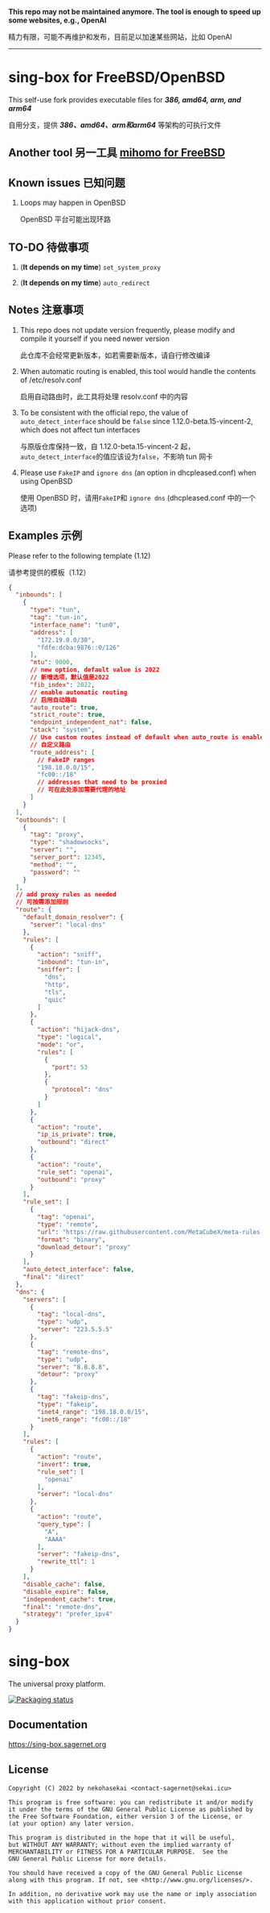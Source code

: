 
**This repo may not be maintained anymore. The tool is enough to speed up some websites, e.g., OpenAI**

精力有限，可能不再维护和发布，目前足以加速某些网站，比如 OpenAI

---

# **sing-box for FreeBSD/OpenBSD**

This self-use fork provides executable files for _**386, amd64, arm, and arm64**_

自用分支，提供 _**386、amd64、arm和arm64**_ 等架构的可执行文件


## Another tool 另一工具 [**mihomo for FreeBSD**](https://github.com/Vincent-Loeng/mihomo)


## Known issues 已知问题

1. Loops may happen in OpenBSD

   OpenBSD 平台可能出现环路


## TO-DO 待做事项

1. (**It depends on my time**) `set_system_proxy`

2. (**It depends on my time**) `auto_redirect`


## Notes 注意事项

1. This repo does not update version frequently, please modify and compile it yourself if you need newer version

   此仓库不会经常更新版本，如若需要新版本，请自行修改编译

2. When automatic routing is enabled, this tool would handle the contents of /etc/resolv.conf

   启用自动路由时，此工具将处理 resolv.conf 中的内容

3. To be consistent with the official repo, the value of `auto_detect_interface` should be `false` since 1.12.0-beta.15-vincent-2, which does not affect tun interfaces

   与原版仓库保持一致，自 1.12.0-beta.15-vincent-2 起，`auto_detect_interface`的值应该设为`false`，不影响 tun 网卡

4. Please use `FakeIP` and `ignore dns` (an option in dhcpleased.conf) when using OpenBSD

   使用 OpenBSD 时，请用`FakeIP`和 `ignore dns` (dhcpleased.conf 中的一个选项) 


## Examples 示例

Please refer to the following template (1.12)

请参考提供的模板（1.12）

```json
{
  "inbounds": [
    {
      "type": "tun",
      "tag": "tun-in",
      "interface_name": "tun0",
      "address": [
        "172.19.0.0/30",
        "fdfe:dcba:9876::0/126"
      ],
      "mtu": 9000,
      // new option, default value is 2022
      // 新增选项，默认值是2022
      "fib_index": 2022,
      // enable automatic routing
      // 启用自动路由
      "auto_route": true,
      "strict_route": true,
      "endpoint_independent_nat": false,
      "stack": "system",
      // Use custom routes instead of default when auto_route is enabled.
      // 自定义路由
      "route_address": [
        // FakeIP ranges
        "198.18.0.0/15",
        "fc00::/18"
        // addresses that need to be proxied
        // 可在此处添加需要代理的地址
      ]
    }
  ],
  "outbounds": [
    {
      "tag": "proxy",
      "type": "shadowsocks",
      "server": "",
      "server_port": 12345,
      "method": "",
      "password": ""
    }
  ],
  // add proxy rules as needed
  // 可按需添加规则
  "route": {
    "default_domain_resolver": {
      "server": "local-dns"
    },
    "rules": [
      {
        "action": "sniff",
        "inbound": "tun-in",
        "sniffer": [
          "dns",
          "http",
          "tls",
          "quic"
        ]
      },
      {
        "action": "hijack-dns",
        "type": "logical",
        "mode": "or",
        "rules": [
          {
            "port": 53
          },
          {
            "protocol": "dns"
          }
        ]
      },
      {
        "action": "route",
        "ip_is_private": true,
        "outbound": "direct"
      },
      {
        "action": "route",
        "rule_set": "openai",
        "outbound": "proxy"
      }
    ],
    "rule_set": [
      {
        "tag": "openai",
        "type": "remote",
        "url": "https://raw.githubusercontent.com/MetaCubeX/meta-rules-dat/refs/heads/sing/geo/geosite/openai.srs",
        "format": "binary",
        "download_detour": "proxy"
      }
    ],
    "auto_detect_interface": false,
    "final": "direct"
  },
  "dns": {
    "servers": [
      {
        "tag": "local-dns",
        "type": "udp",
        "server": "223.5.5.5"
      },
      {
        "tag": "remote-dns",
        "type": "udp",
        "server": "8.8.8.8",
        "detour": "proxy"
      },
      {
        "tag": "fakeip-dns",
        "type": "fakeip",
        "inet4_range": "198.18.0.0/15",
        "inet6_range": "fc00::/18"
      }
    ],
    "rules": [
      {
        "action": "route",
        "invert": true,
        "rule_set": [
          "openai"
        ],
        "server": "local-dns"
      },
      {
        "action": "route",
        "query_type": [
          "A",
          "AAAA"
        ],
        "server": "fakeip-dns",
        "rewrite_ttl": 1
      }
    ],
    "disable_cache": false,
    "disable_expire": false,
    "independent_cache": true,
    "final": "remote-dns",
    "strategy": "prefer_ipv4"
  }
}
```


# sing-box

The universal proxy platform.

[![Packaging status](https://repology.org/badge/vertical-allrepos/sing-box.svg)](https://repology.org/project/sing-box/versions)

## Documentation

https://sing-box.sagernet.org

## License

```
Copyright (C) 2022 by nekohasekai <contact-sagernet@sekai.icu>

This program is free software: you can redistribute it and/or modify
it under the terms of the GNU General Public License as published by
the Free Software Foundation, either version 3 of the License, or
(at your option) any later version.

This program is distributed in the hope that it will be useful,
but WITHOUT ANY WARRANTY; without even the implied warranty of
MERCHANTABILITY or FITNESS FOR A PARTICULAR PURPOSE.  See the
GNU General Public License for more details.

You should have received a copy of the GNU General Public License
along with this program. If not, see <http://www.gnu.org/licenses/>.

In addition, no derivative work may use the name or imply association
with this application without prior consent.
```

